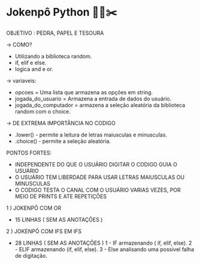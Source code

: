 # Jokenpô Python 🗿📜✂️
OBJETIVO : PEDRA, PAPEL E TESOURA


-> COMO?
- Utilizando a biblioteca random.
- if, elif e else.
- logica and e or.

-> variaveis:
- opcoes = Uma lista que armazena as opções em string.
- jogada_do_usuario = Armazena a entrada de dados do usuário.
- jogada_do_computador = armazena a seleção aleatória da biblioteca random com o choice.


-> DE EXTREMA IMPORTÂNCIA NO CODIGO
- .lower() - permite a leitura de letras maiusculas e minusculas.
- .choice() - permite a seleção aleatória.


PONTOS FORTES:
- INDEPENDENTE DO QUE O USUÁRIO DIGITAR O CODIGO GUIA O USUÁRIO
- O USUÁRIO TEM LIBERDADE PARA USAR LETRAS MAIUSCULAS OU MINUSCULAS
- O CODIGO TESTA O CANAL COM O USUÁRIO VARIAS VEZES, POR MEIO DE PRINTS E ATE REPETIÇÕES


1 ) JOKENPÔ COM OR
- 15 LINHAS ( SEM AS ANOTAÇÕES )



2 ) JOKENPÔ COM IFS EM IFS
- 28 LINHAS ( SEM AS ANOTAÇÕES )
1 - IF armazenando ( if, elif, else).
2 - ELIF armazenando (if, elif, else).
3 - Else analisando uma possivel falha de digitação.

